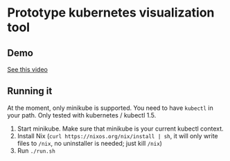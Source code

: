 # Prototype kubernetes visualization tool

## Demo
[See this video](https://maarten-hoogendoorn.nl/cs/chef/02-03-2017/phase02-redis-viz.mkv)

## Running it

At the moment, only minikube is supported. You need to have `kubectl` in your path.
Only tested with kubernetes / kubectl 1.5.

1. Start minikube. Make sure that minikube is your current kubectl context.
2. Install Nix (`curl https://nixos.org/nix/install | sh`, it will only write files to `/nix`, no uninstaller is needed; just kill `/nix`)
3. Run `./run.sh`
